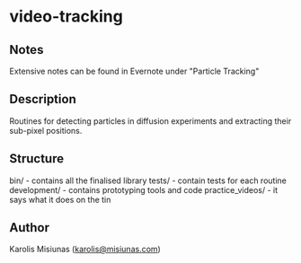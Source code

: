 video-tracking
==============

## Notes

Extensive notes can be found in Evernote under "Particle Tracking"

## Description

Routines for detecting particles in diffusion experiments and extracting their sub-pixel positions. 

## Structure

bin/ - contains all the finalised library
tests/ - contain tests for each routine
development/ - contains prototyping tools and code
practice_videos/ - it says what it does on the tin

## Author

Karolis Misiunas (karolis@misiunas.com)

